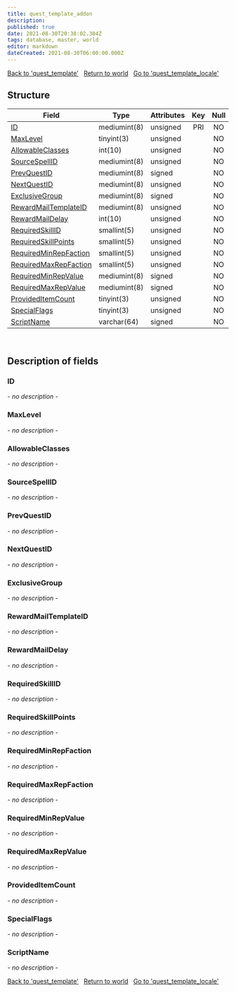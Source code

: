 ```yaml
---
title: quest_template_addon
description: 
published: true
date: 2021-08-30T20:38:02.304Z
tags: database, master, world
editor: markdown
dateCreated: 2021-08-30T06:00:00.000Z
---
```


<a href="https://dev.trinitycore.info/en/database/master/world/quest_template" class="mt-5 v-btn v-btn--depressed v-btn--flat v-btn--outlined theme--light v-size--default darkblue--text text--lighten-3"><span class="v-btn__content"><i aria-hidden="true" class="v-icon notranslate v-icon--left mdi mdi-arrow-left theme--light"></i><span>Back to 'quest_template'</span></span></a>&nbsp;&nbsp;&nbsp;<a href="https://dev.trinitycore.info/en/database/master/world/home" class="mt-5 v-btn v-btn--depressed v-btn--flat v-btn--outlined theme--light v-size--default darkblue--text text--lighten-3"><span class="v-btn__content"><i aria-hidden="true" class="v-icon notranslate v-icon--left mdi mdi-home-outline theme--light"></i><span>Return to world</span></span></a>&nbsp;&nbsp;&nbsp;<a href="https://dev.trinitycore.info/en/database/master/world/quest_template_locale" class="mt-5 v-btn v-btn--depressed v-btn--flat v-btn--outlined theme--light v-size--default darkblue--text text--lighten-3"><span class="v-btn__content"><span>Go to 'quest_template_locale'</span><i aria-hidden="true" class="v-icon notranslate v-icon--right mdi mdi-arrow-right theme--light"></i></span></a>

## Structure

| Field | Type | Attributes | Key | Null | Default | Extra | Comment |
| --- | --- | --- | :---: | :---: | --- | --- | --- |
| [ID](#id) | mediumint(8) | unsigned | PRI | NO | 0 |  |  |
| [MaxLevel](#maxlevel) | tinyint(3) | unsigned |  | NO | 0 |  |  |
| [AllowableClasses](#allowableclasses) | int(10) | unsigned |  | NO | 0 |  |  |
| [SourceSpellID](#sourcespellid) | mediumint(8) | unsigned |  | NO | 0 |  |  |
| [PrevQuestID](#prevquestid) | mediumint(8) | signed |  | NO | 0 |  |  |
| [NextQuestID](#nextquestid) | mediumint(8) | unsigned |  | NO | 0 |  |  |
| [ExclusiveGroup](#exclusivegroup) | mediumint(8) | signed |  | NO | 0 |  |  |
| [RewardMailTemplateID](#rewardmailtemplateid) | mediumint(8) | unsigned |  | NO | 0 |  |  |
| [RewardMailDelay](#rewardmaildelay) | int(10) | unsigned |  | NO | 0 |  |  |
| [RequiredSkillID](#requiredskillid) | smallint(5) | unsigned |  | NO | 0 |  |  |
| [RequiredSkillPoints](#requiredskillpoints) | smallint(5) | unsigned |  | NO | 0 |  |  |
| [RequiredMinRepFaction](#requiredminrepfaction) | smallint(5) | unsigned |  | NO | 0 |  |  |
| [RequiredMaxRepFaction](#requiredmaxrepfaction) | smallint(5) | unsigned |  | NO | 0 |  |  |
| [RequiredMinRepValue](#requiredminrepvalue) | mediumint(8) | signed |  | NO | 0 |  |  |
| [RequiredMaxRepValue](#requiredmaxrepvalue) | mediumint(8) | signed |  | NO | 0 |  |  |
| [ProvidedItemCount](#provideditemcount) | tinyint(3) | unsigned |  | NO | 0 |  |  |
| [SpecialFlags](#specialflags) | tinyint(3) | unsigned |  | NO | 0 |  |  |
| [ScriptName](#scriptname) | varchar(64) | signed |  | NO | '' |  |  |
&nbsp;
## Description of fields

### ID
*- no description -*
&nbsp;

### MaxLevel
*- no description -*
&nbsp;

### AllowableClasses
*- no description -*
&nbsp;

### SourceSpellID
*- no description -*
&nbsp;

### PrevQuestID
*- no description -*
&nbsp;

### NextQuestID
*- no description -*
&nbsp;

### ExclusiveGroup
*- no description -*
&nbsp;

### RewardMailTemplateID
*- no description -*
&nbsp;

### RewardMailDelay
*- no description -*
&nbsp;

### RequiredSkillID
*- no description -*
&nbsp;

### RequiredSkillPoints
*- no description -*
&nbsp;

### RequiredMinRepFaction
*- no description -*
&nbsp;

### RequiredMaxRepFaction
*- no description -*
&nbsp;

### RequiredMinRepValue
*- no description -*
&nbsp;

### RequiredMaxRepValue
*- no description -*
&nbsp;

### ProvidedItemCount
*- no description -*
&nbsp;

### SpecialFlags
*- no description -*
&nbsp;

### ScriptName
*- no description -*
&nbsp;

<a href="https://dev.trinitycore.info/en/database/master/world/quest_template" class="mt-5 v-btn v-btn--depressed v-btn--flat v-btn--outlined theme--light v-size--default darkblue--text text--lighten-3"><span class="v-btn__content"><i aria-hidden="true" class="v-icon notranslate v-icon--left mdi mdi-arrow-left theme--light"></i><span>Back to 'quest_template'</span></span></a>&nbsp;&nbsp;&nbsp;<a href="https://dev.trinitycore.info/en/database/master/world/home" class="mt-5 v-btn v-btn--depressed v-btn--flat v-btn--outlined theme--light v-size--default darkblue--text text--lighten-3"><span class="v-btn__content"><i aria-hidden="true" class="v-icon notranslate v-icon--left mdi mdi-home-outline theme--light"></i><span>Return to world</span></span></a>&nbsp;&nbsp;&nbsp;<a href="https://dev.trinitycore.info/en/database/master/world/quest_template_locale" class="mt-5 v-btn v-btn--depressed v-btn--flat v-btn--outlined theme--light v-size--default darkblue--text text--lighten-3"><span class="v-btn__content"><span>Go to 'quest_template_locale'</span><i aria-hidden="true" class="v-icon notranslate v-icon--right mdi mdi-arrow-right theme--light"></i></span></a>

